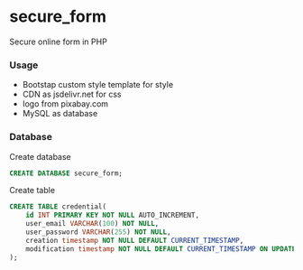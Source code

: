 # secure_form

Secure online form in PHP

### Usage

- Bootstap custom style template for style
- CDN as jsdelivr.net for css
- logo from pixabay.com
- MySQL as database

### Database

Create database

```sql
CREATE DATABASE secure_form;
```

Create table

```sql
CREATE TABLE credential(
    id INT PRIMARY KEY NOT NULL AUTO_INCREMENT,
    user_email VARCHAR(100) NOT NULL,
    user_password VARCHAR(255) NOT NULL,
    creation timestamp NOT NULL DEFAULT CURRENT_TIMESTAMP,
    modification timestamp NOT NULL DEFAULT CURRENT_TIMESTAMP ON UPDATE CURRENT_TIMESTAMP
);
```
